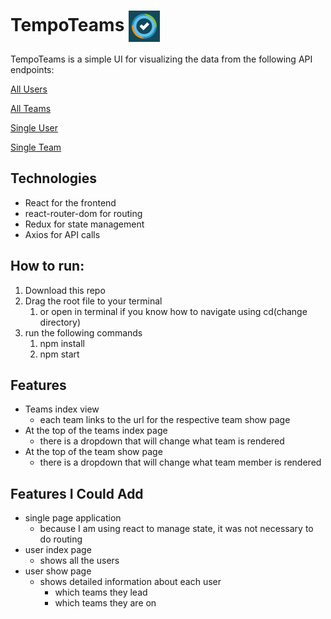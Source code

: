 TempoTeams <img src="https://github.com/zkevinbai/Challenge-TempoTeams/blob/master/public/favicon.png" alt="Aurelian Logo" align="center" height="50px" />
======
TempoTeams is a simple UI for visualizing the data from the following API endpoints:

[All Users](http://tempo-test.herokuapp.com/7d1d085e-dbee-4483-aa29-ca033ccae1e4/1/user/)

[All Teams](http://tempo-test.herokuapp.com/7d1d085e-dbee-4483-aa29-ca033ccae1e4/1/team/)

[Single User](http://tempo-test.herokuapp.com/7d1d085e-dbee-4483-aa29-ca033ccae1e4/1/user/${userId})

[Single Team](http://tempo-test.herokuapp.com/7d1d085e-dbee-4483-aa29-ca033ccae1e4/1/team/${teamId})

Technologies
---
* React for the frontend
* react-router-dom for routing
* Redux for state management 
* Axios for API calls

How to run:
---
1. Download this repo
2. Drag the root file to your terminal
   1. or open in terminal if you know how to navigate using cd(change directory)
3. run the following commands
   1. npm install
   2. npm start

Features
---
* Teams index view
  * each team links to the url for the respective team show page
* At the top of the teams index page
  * there is a dropdown that will change what team is rendered
* At the top of the team show page
  * there is a dropdown that will change what team member is rendered

Features I Could Add
---
  * single page application
    * because I am using react to manage state, it was not necessary to do routing
  * user index page
    * shows all the users
  * user show page
    * shows detailed information about each user
      * which teams they lead
      * which teams they are on



